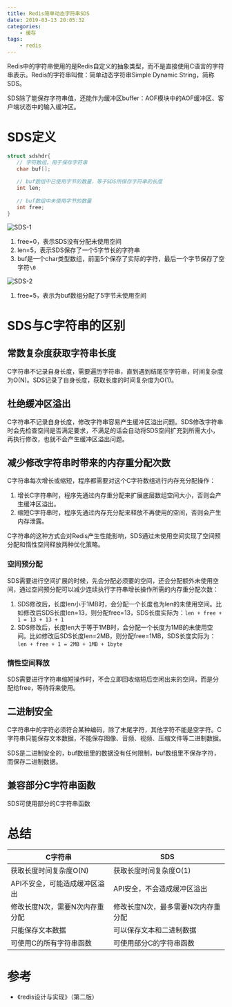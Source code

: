 ```yaml
---
title: Redis简单动态字符串SDS
date: 2019-03-13 20:05:32
categories: 
	- 缓存
tags:
	- redis
---
```


Redis中的字符串使用的是Redis自定义的抽象类型，而不是直接使用C语言的字符串表示。Redis的字符串叫做：简单动态字符串Simple Dynamic String，简称SDS。

SDS除了能保存字符串值，还能作为缓冲区buffer：AOF模块中的AOF缓冲区、客户端状态中的输入缓冲区。

<!-- more -->

# SDS定义

 ```c
struct sdshdr{
    // 字符数组，用于保存字符串
    char buf[];
    
    // buf数组中已使用字节的数量，等于SDS所保存字符串的长度
    int len;
    
    // buf数组中未使用字节的数量
    int free;
}
 ```

![SDS-1](SDS-1.png)

1. free=0，表示SDS没有分配未使用空间
2. len=5，表示SDS保存了一个5字节长的字符串
3. buf是一个char类型数组，前面5个保存了实际的字符，最后一个字节保存了空字符`\0`

![SDS-2](SDS-2.png)

1. free=5，表示为buf数组分配了5字节未使用空间

# SDS与C字符串的区别

## 常数复杂度获取字符串长度

C字符串不记录自身长度，需要遍历字符串，直到遇到结尾空字符串，时间复杂度为O(N)。SDS记录了自身长度，获取长度的时间复杂度为O(1)。

## 杜绝缓冲区溢出

C字符串不记录自身长度，修改字符串容易产生缓冲区溢出问题。SDS修改字符串时会先检查空间是否满足要求，不满足的话会自动将SDS空间扩充到所需大小，再执行修改，也就不会产生缓冲区溢出问题。

## 减少修改字符串时带来的内存重分配次数

C字符串每次增长或缩短，程序都需要对这个C字符数组进行内存充分配操作：

1. 增长C字符串时，程序先通过内存重分配来扩展底层数组空间大小，否则会产生缓冲区溢出。
2. 缩短C字符串时，程序先通过内存充分配来释放不再使用的空间，否则会产生内存泄露。

C字符串的这种方式会对Redis产生性能影响，SDS通过未使用空间实现了空间预分配和惰性空间释放两种优化策略。

### 空间预分配

SDS需要进行空间扩展的时候，先会分配必须要的空间，还会分配额外未使用空间，通过空间预分配可以减少连续执行字符串增长操作所需的内存重分配次数：

1. SDS修改后，长度len小于1MB时，会分配一个长度也为len的未使用空间。比如修改后SDS长度len=13，则分配free=13，SDS长度实际为：`len + free + 1 = 13 + 13 + 1`
2. SDS修改后，长度len大于等于1MB时，会分配一个长度为1MB的未使用空间。比如修改后SDS长度len=2MB，则分配free=1MB，SDS长度实际为：`len + free + 1 = 2MB + 1MB + 1byte`

### 惰性空间释放

SDS需要进行字符串缩短操作时，不会立即回收缩短后空闲出来的空间，而是分配给free，等待将来使用。

## 二进制安全

C字符串中的字符必须符合某种编码，除了末尾字符，其他字符不能是空字符。C字符串只能保存文本数据，不能保存图像、音频、视频、压缩文件等二进制数据。

SDS是二进制安全的，buf数组里的数据没有任何限制，buf数组里不保存字符，而保存二进制数据。

## 兼容部分C字符串函数

SDS可使用部分的C字符串函数

# 总结

| C字符串                        | SDS                                |
| ------------------------------ | ---------------------------------- |
| 获取长度时间复杂度O(N)         | 获取长度时间复杂度O(1)             |
| API不安全，可能造成缓冲区溢出  | API安全，不会造成缓冲区溢出        |
| 修改长度N次，需要N次内存重分配 | 修改长度N次，最多需要N次内存重分配 |
| 只能保存文本数据               | 可以保存文本和二进制数据           |
| 可使用C的所有字符串函数        | 可使用部分C的字符串函数            |

# 参考

- 《redis设计与实现》（第二版）